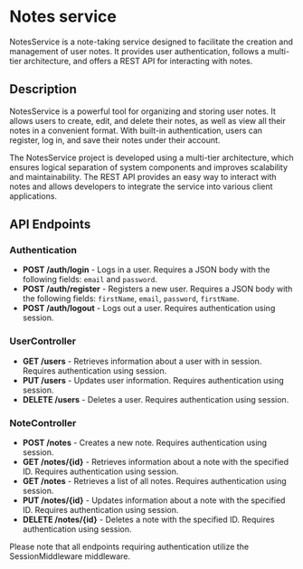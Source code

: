 # Notes service

NotesService is a note-taking service designed to facilitate the creation and management of user notes. It provides user authentication, follows a multi-tier architecture, and offers a REST API for interacting with notes.

## Description

NotesService is a powerful tool for organizing and storing user notes. It allows users to create, edit, and delete their notes, as well as view all their notes in a convenient format. With built-in authentication, users can register, log in, and save their notes under their account.

The NotesService project is developed using a multi-tier architecture, which ensures logical separation of system components and improves scalability and maintainability. The REST API provides an easy way to interact with notes and allows developers to integrate the service into various client applications.

## API Endpoints

### Authentication

- **POST /auth/login** - Logs in a user. Requires a JSON body with the following fields: `email` and `password`.
- **POST /auth/register** - Registers a new user. Requires a JSON body with the following fields: `firstName`, `email`, `password`, `firstName`.
- **POST /auth/logout** - Logs out a user. Requires authentication using session.

### UserController

- **GET /users** - Retrieves information about a user with in session. Requires authentication using session.
- **PUT /users** - Updates user information. Requires authentication using session.
- **DELETE /users** - Deletes a user. Requires authentication using session.

### NoteController

- **POST /notes** - Creates a new note. Requires authentication using session.
- **GET /notes/{id}** - Retrieves information about a note with the specified ID. Requires authentication using session.
- **GET /notes** - Retrieves a list of all notes. Requires authentication using session.
- **PUT /notes/{id}** - Updates information about a note with the specified ID. Requires authentication using session.
- **DELETE /notes/{id}** - Deletes a note with the specified ID. Requires authentication using session.

Please note that all endpoints requiring authentication utilize the SessionMiddleware middleware.